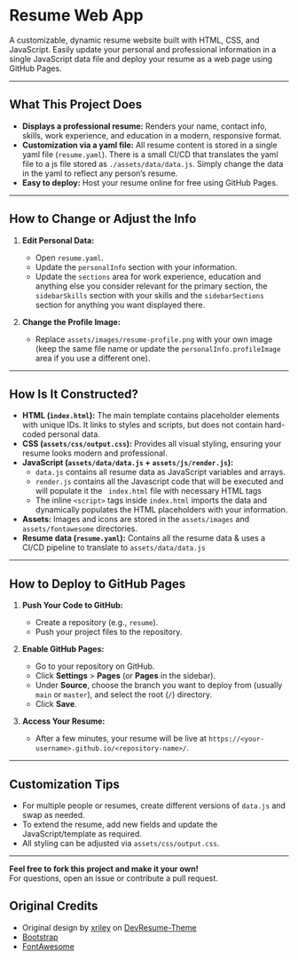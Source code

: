 
# Resume Web App

A customizable, dynamic resume website built with HTML, CSS, and JavaScript. Easily update your personal and professional information in a single JavaScript data file and deploy your resume as a web page using GitHub Pages.

---

## What This Project Does

- **Displays a professional resume:** Renders your name, contact info, skills, work experience, and education in a modern, responsive format.
- **Customization via a yaml file:** All resume content is stored in a single yaml file (`resume.yaml`). There is a small CI/CD that translates the yaml file to a js file stored as `./assets/data/data.js`. Simply change the data in the yaml to reflect any person’s resume.
- **Easy to deploy:** Host your resume online for free using GitHub Pages.

---

## How to Change or Adjust the Info

1. **Edit Personal Data:**
   - Open `resume.yaml`.
   - Update the `personalInfo` section with your information.
   - Update the `sections` area for work experience, education and anything else you consider relevant for the primary section, the `sidebarSkills` section with your skills and the `sidebarSections` section for anything you want displayed there.

2. **Change the Profile Image:**
   - Replace `assets/images/resume-profile.png` with your own image (keep the same file name or update the `personalInfo.profileImage` area if you use a different one).

---

## How Is It Constructed?

- **HTML (`index.html`):** The main template contains placeholder elements with unique IDs. It links to styles and scripts, but does not contain hard-coded personal data.
- **CSS (`assets/css/output.css`):** Provides all visual styling, ensuring your resume looks modern and professional.
- **JavaScript (`assets/data/data.js` + `assets/js/render.js`):**  
  - `data.js` contains all resume data as JavaScript variables and arrays.
  - `render.js` contains all the Javascript code that will be executed and will populate it the ` index.html` file with necessary HTML tags
  - The inline `<script>` tags inside `index.html` imports the data and dynamically populates the HTML placeholders with your information.
- **Assets:** Images and icons are stored in the `assets/images` and `assets/fontawesome` directories.
- **Resume data (`resume.yaml`):** Contains all the resume data & uses a CI/CD pipeline to translate to `assets/data/data.js`

---

## How to Deploy to GitHub Pages

1. **Push Your Code to GitHub:**
   - Create a repository (e.g., `resume`).
   - Push your project files to the repository.

2. **Enable GitHub Pages:**
   - Go to your repository on GitHub.
   - Click **Settings** > **Pages** (or **Pages** in the sidebar).
   - Under **Source**, choose the branch you want to deploy from (usually `main` or `master`), and select the root (`/`) directory.
   - Click **Save**.

3. **Access Your Resume:**
   - After a few minutes, your resume will be live at `https://<your-username>.github.io/<repository-name>/`.

---

## Customization Tips

- For multiple people or resumes, create different versions of `data.js` and swap as needed.
- To extend the resume, add new fields and update the JavaScript/template as required.
- All styling can be adjusted via `assets/css/output.css`.

---

**Feel free to fork this project and make it your own!**  
For questions, open an issue or contribute a pull request.

## Original Credits
- Original design by [xriley](https://github.com/xriley) on [DevResume-Theme](https://github.com/xriley/DevResume-Theme)
- [Bootstrap](http://getbootstrap.com/)
- [FontAwesome](http://fortawesome.github.io/Font-Awesome/)


